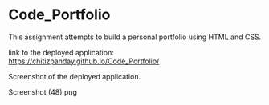 # Code_Portfolio
This assignment attempts to build a personal portfolio using HTML and CSS.

link to the deployed application: https://chitizpanday.github.io/Code_Portfolio/

Screenshot of the deployed application.

Screenshot (48).png
